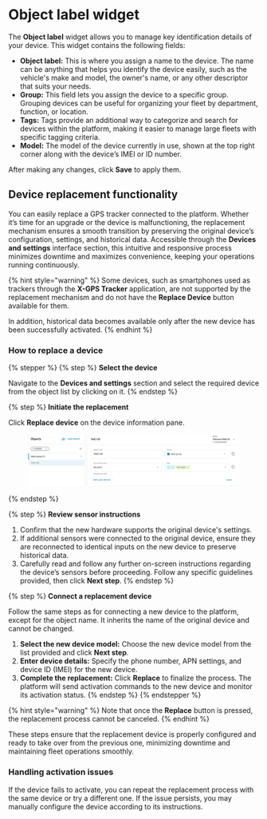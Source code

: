 # Object label widget

The **Object label** widget allows you to manage key identification details of your device. This widget contains the following fields:

* **Object label:** This is where you assign a name to the device. The name can be anything that helps you identify the device easily, such as the vehicle's make and model, the owner's name, or any other descriptor that suits your needs.
* **Group:** This field lets you assign the device to a specific group. Grouping devices can be useful for organizing your fleet by department, function, or location.
* **Tags:** Tags provide an additional way to categorize and search for devices within the platform, making it easier to manage large fleets with specific tagging criteria.
* **Model:** The model of the device currently in use, shown at the top right corner along with the device’s IMEI or ID number.

After making any changes, click **Save** to apply them.

## Device replacement functionality

You can easily replace a GPS tracker connected to the platform. Whether it’s time for an upgrade or the device is malfunctioning, the replacement mechanism ensures a smooth transition by preserving the original device’s configuration, settings, and historical data. Accessible through the **Devices and settings** interface section, this intuitive and responsive process minimizes downtime and maximizes convenience, keeping your operations running continuously.

{% hint style="warning" %}
Some devices, such as smartphones used as trackers through the **X-GPS Tracker** application, are not supported by the replacement mechanism and do not have the **Replace Device** button available for them.

In addition, historical data becomes available only after the new device has been successfully activated.
{% endhint %}

### How to replace a device

{% stepper %}
{% step %}
**Select the device**

Navigate to the **Devices and settings** section and select the required device from the object list by clicking on it.
{% endstep %}

{% step %}
**Initiate the replacement**

Click **Replace device** on the device information pane.

<figure><img src="attachments/image-20241213-115932.png" alt=""><figcaption></figcaption></figure>
{% endstep %}

{% step %}
**Review sensor instructions**

1. Confirm that the new hardware supports the original device's settings.
2. If additional sensors were connected to the original device, ensure they are reconnected to identical inputs on the new device to preserve historical data.
3. Carefully read and follow any further on-screen instructions regarding the device’s sensors before proceeding. Follow any specific guidelines provided, then click **Next step**.
{% endstep %}

{% step %}
**Connect a replacement device**

Follow the same steps as for connecting a new device to the platform, except for the object name. It inherits the name of the original device and cannot be changed.

1. **Select the new device model:** Choose the new device model from the list provided and click **Next step**.
2. **Enter device details:** Specify the phone number, APN settings, and device ID (IMEI) for the new device.
3. **Complete the replacement:** Click **Replace** to finalize the process. The platform will send activation commands to the new device and monitor its activation status.
{% endstep %}
{% endstepper %}

{% hint style="warning" %}
Note that once the **Replace** button is pressed, the replacement process cannot be canceled.
{% endhint %}

These steps ensure that the replacement device is properly configured and ready to take over from the previous one, minimizing downtime and maintaining fleet operations smoothly.

### **Handling activation issues**

If the device fails to activate, you can repeat the replacement process with the same device or try a different one. If the issue persists, you may manually configure the device according to its instructions.
